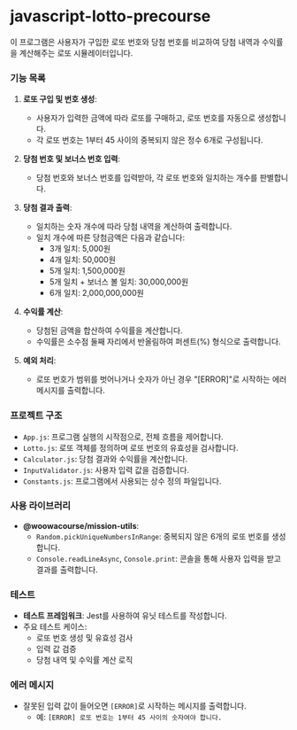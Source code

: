 # javascript-lotto-precourse

이 프로그램은 사용자가 구입한 로또 번호와 당첨 번호를 비교하여 당첨 내역과 수익률을 계산해주는 로또 시뮬레이터입니다.

### 기능 목록

1. **로또 구입 및 번호 생성**:

   - 사용자가 입력한 금액에 따라 로또를 구매하고, 로또 번호를 자동으로 생성합니다.
   - 각 로또 번호는 1부터 45 사이의 중복되지 않은 정수 6개로 구성됩니다.

2. **당첨 번호 및 보너스 번호 입력**:

   - 당첨 번호와 보너스 번호를 입력받아, 각 로또 번호와 일치하는 개수를 판별합니다.

3. **당첨 결과 출력**:

   - 일치하는 숫자 개수에 따라 당첨 내역을 계산하여 출력합니다.
   - 일치 개수에 따른 당첨금액은 다음과 같습니다:
     - 3개 일치: 5,000원
     - 4개 일치: 50,000원
     - 5개 일치: 1,500,000원
     - 5개 일치 + 보너스 볼 일치: 30,000,000원
     - 6개 일치: 2,000,000,000원

4. **수익률 계산**:

   - 당첨된 금액을 합산하여 수익률을 계산합니다.
   - 수익률은 소수점 둘째 자리에서 반올림하여 퍼센트(%) 형식으로 출력합니다.

5. **예외 처리**:
   - 로또 번호가 범위를 벗어나거나 숫자가 아닌 경우 "[ERROR]"로 시작하는 에러 메시지를 출력합니다.

### 프로젝트 구조

- `App.js`: 프로그램 실행의 시작점으로, 전체 흐름을 제어합니다.
- `Lotto.js`: 로또 객체를 정의하며 로또 번호의 유효성을 검사합니다.
- `Calculator.js`: 당첨 결과와 수익률을 계산합니다.
- `InputValidator.js`: 사용자 입력 값을 검증합니다.
- `Constants.js`: 프로그램에서 사용되는 상수 정의 파일입니다.

### 사용 라이브러리

- **@woowacourse/mission-utils**:
  - `Random.pickUniqueNumbersInRange`: 중복되지 않은 6개의 로또 번호를 생성합니다.
  - `Console.readLineAsync`, `Console.print`: 콘솔을 통해 사용자 입력을 받고 결과를 출력합니다.

### 테스트

- **테스트 프레임워크**: Jest를 사용하여 유닛 테스트를 작성합니다.
- 주요 테스트 케이스:
  - 로또 번호 생성 및 유효성 검사
  - 입력 값 검증
  - 당첨 내역 및 수익률 계산 로직

### 에러 메시지

- 잘못된 입력 값이 들어오면 `[ERROR]`로 시작하는 메시지를 출력합니다.
  - 예: `[ERROR] 로또 번호는 1부터 45 사이의 숫자여야 합니다.`
